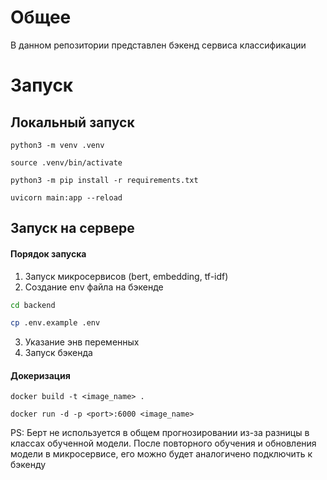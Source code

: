 # Общее

В данном репозитории представлен бэкенд сервиса классификации

# Запуск

## Локальный запуск

```
python3 -m venv .venv
```

```
source .venv/bin/activate
```

```
python3 -m pip install -r requirements.txt
```

```
uvicorn main:app --reload
```

## Запуск на сервере

#### Порядок запуска

1. Запуск микросервисов (bert, embedding, tf-idf)
2. Создание env файла на бэкенде

```sh
cd backend
```

```sh
cp .env.example .env
```

3. Указание энв переменных
4. Запуск бэкенда

#### Докеризация

```
docker build -t <image_name> .
```

```
docker run -d -p <port>:6000 <image_name>
```

PS:
Берт не используется в общем прогнозировании из-за разницы в классах обученной модели. После повторного обучения и обновления модели в микросервисе, его можно будет аналогичено подключить к бэкенду
